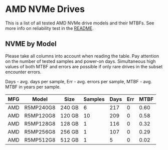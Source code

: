 AMD NVMe Drives
===============

This is a list of all tested AMD NVMe drive models and their MTBFs. See more
info on reliability test in the [README](https://github.com/linuxhw/SMART).

NVME by Model
------------

Please take all columns into account when reading the table. Pay attention on the
number of tested samples and power-on days. Simultaneous high values of both MTBF
and errors are possible if only rare drives in the subset encounter errors.

Days - avg. days per sample,
Err  - avg. errors per sample,
MTBF - avg. MTBF in years per sample.

| MFG       | Model              | Size   | Samples | Days  | Err   | MTBF |
|-----------|--------------------|--------|---------|-------|-------|------|
| AMD       | R5MP240G8          | 240 GB | 6       | 217   | 0     | 0.60   |
| AMD       | R5MP120G8          | 120 GB | 10      | 209   | 0     | 0.58   |
| AMD       | R5MP128G8          | 128 GB | 1       | 116   | 0     | 0.32   |
| AMD       | R5MP256G8          | 256 GB | 1       | 107   | 0     | 0.29   |
| AMD       | R5MP512G8          | 512 GB | 1       | 5     | 0     | 0.02   |
